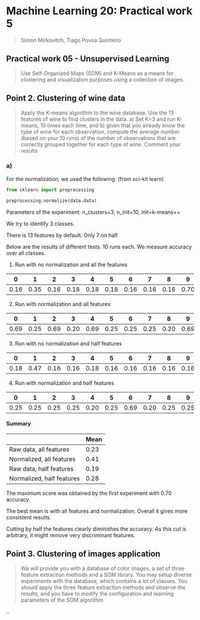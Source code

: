 # Machine Learning 20: Practical work 5

> Simon Mirkovitch, Tiago Povoa Quinteiro

## Practical work 05 - Unsupervised Learning

> Use Self-Organized Maps (SOM) and K-Means as a means for clustering and visualization purposes using a collection of images. 

## Point 2. Clustering of wine data 

> Apply the K-means algorithm to the wine database. Use the 13 features of wine to find clusters in the data. a) Set K=3 and run K-means, 10 times each time, and b) given that you already know the type of wine for each observation, compute the average number (based on your 10 runs) of the number of observations that are correctly grouped together for each type of wine. Comment your results 

### a)

For the normalization, we used the following: (from sci-kit learn)

```python
from sklearn import preprocessing

preprocessing.normalize(data.data)
```

Parameters of the experiment: n_clusters=3, n_init=10, init=k-means++

We try to identify 3 classes.

There is 13 features by default. Only 7 on half

Below are the results of different tests. 10 runs each. We measure accuracy over all classes.

1. Run with no normalization and all the features

| 0    | 1    | 2    | 3    | 4    | 5    | 6    | 7    | 8    | 9    |
| ---- | ---- | ---- | ---- | ---- | ---- | ---- | ---- | ---- | ---- |
| 0.16 | 0.35 | 0.16 | 0.18 | 0.18 | 0.18 | 0.16 | 0.16 | 0.16 | 0.70 |

2. Run with normalization  and all features

| 0    | 1    | 2    | 3    | 4    | 5    | 6    | 7    | 8    | 9    |
| ---- | ---- | ---- | ---- | ---- | ---- | ---- | ---- | ---- | ---- |
| 0.69 | 0.25 | 0.69 | 0.20 | 0.69 | 0.25 | 0.25 | 0.25 | 0.20 | 0.69 |

3. Run with no normalization and half features

| 0    | 1    | 2    | 3    | 4    | 5    | 6    | 7    | 8    | 9    |
| ---- | ---- | ---- | ---- | ---- | ---- | ---- | ---- | ---- | ---- |
| 0.18 | 0.47 | 0.16 | 0.16 | 0.18 | 0.16 | 0.16 | 0.16 | 0.16 | 0.16 |

4. Run with normalization and half features

| 0    | 1    | 2    | 3    | 4    | 5    | 6    | 7    | 8    | 9    |
| ---- | ---- | ---- | ---- | ---- | ---- | ---- | ---- | ---- | ---- |
| 0.25 | 0.25 | 0.25 | 0.25 | 0.20 | 0.25 | 0.69 | 0.20 | 0.25 | 0.25 |

#### Summary

|                           | Mean |
| ------------------------- | ---- |
| Raw data, all features    | 0.23 |
| Normalized, all features  | 0.41 |
| Raw data, half features   | 0.19 |
| Normalized, half features | 0.28 |

The maximum score was obtained by the first experiment with 0.70 accuracy.

The best mean is with all features and normalization. Overall it gives more consistent results. 

Cutting by half the features clearly diminishes the accuracy. As this cut is arbitrary, it might remove very discriminant features. 

## Point 3. Clustering of images application 

> We will provide you with a database of color images, a set of three feature extraction methods and a SOM library. You may setup diverse experiments with the database, which contains a lot of classes. You should apply the three feature extraction methods and observe the results, and you have to modify the configuration and learning parameters of the SOM algorithm 

..